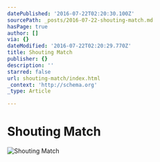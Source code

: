 ```yaml
---
datePublished: '2016-07-22T02:20:30.100Z'
sourcePath: _posts/2016-07-22-shouting-match.md
hasPage: true
author: []
via: {}
dateModified: '2016-07-22T02:20:29.770Z'
title: Shouting Match
publisher: {}
description: ''
starred: false
url: shouting-match/index.html
_context: 'http://schema.org'
_type: Article

---
```

# Shouting Match
![Shouting Match](https://the-grid-user-content.s3-us-west-2.amazonaws.com/85eec108-5004-49e9-be9d-dd2f4df68c9d.jpg)